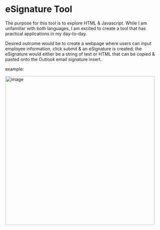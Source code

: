 
<h1> eSignature Tool</h1>
<p> The purpose for this tool is to explore HTML & Javascript. While I am unfamiliar with both languages, I am excited to create a tool that has practical applications in my day-to-day. </p>

<p> Desired outcome would be to create a webpage where users can input employee information, click submit & an eSignature is created; the eSignature would either be a string of text or HTML that can be copied & pasted onto the Outlook email signature insert. </p>

<p>example:</p>
<img width="477" alt="image" src="https://github.com/user-attachments/assets/49ce215e-20d9-4f97-b0d3-3c2c6ad8517e" />


